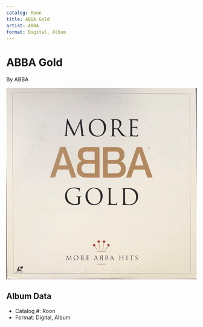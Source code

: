 ```yaml
---
catalog: Roon
title: ABBA Gold
artist: ABBA
format: Digital, Album
---
```


# ABBA Gold

By ABBA

![](../../assets/albumcovers/ABBA-ABBA_Gold.png)

## Album Data

- Catalog #: Roon
- Format: Digital, Album

